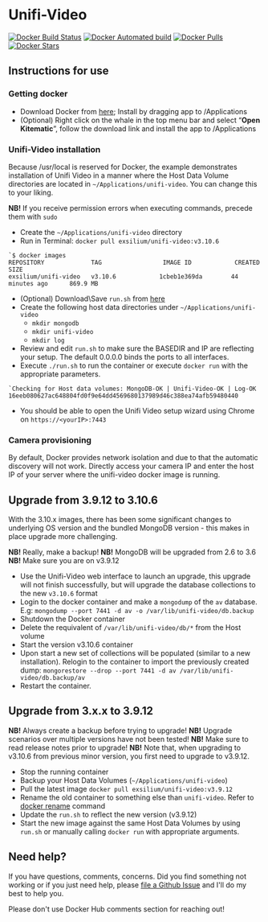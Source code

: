 # Unifi-Video

[![Docker Build Status](https://img.shields.io/docker/build/exsilium/unifi-video.svg)](https://hub.docker.com/r/exsilium/unifi-video/)
[![Docker Automated build](https://img.shields.io/docker/automated/exsilium/unifi-video.svg)](https://hub.docker.com/r/exsilium/unifi-video/)
[![Docker Pulls](https://img.shields.io/docker/pulls/exsilium/unifi-video.svg)](https://hub.docker.com/r/exsilium/unifi-video/)
[![Docker Stars](https://img.shields.io/docker/stars/exsilium/unifi-video.svg)](https://hub.docker.com/r/exsilium/unifi-video/)

## Instructions for use

### Getting docker

- Download Docker from [here](https://www.docker.com/products/docker#/mac); Install by dragging app to /Applications
- (Optional) Right click on the whale in the top menu bar and select “**Open Kitematic**”, follow the download link and install the app to /Applications

### Unifi-Video installation

Because /usr/local is reserved for Docker, the example demonstrates installation of Unifi Video in a manner where the Host Data Volume directories are located in `~/Applications/unifi-video`. You can change this to your liking.

**NB!** If you receive permission errors when executing commands, precede them with `sudo`

- Create the `~/Applications/unifi-video` directory
- Run in Terminal: `docker pull exsilium/unifi-video:v3.10.6`

```
`$ docker images
REPOSITORY             TAG                 IMAGE ID            CREATED             SIZE
exsilium/unifi-video   v3.10.6            1cbeb1e369da        44 minutes ago      869.9 MB
```

- (Optional) Download\Save `run.sh` from [here](https://raw.githubusercontent.com/exsilium/docker-unifi-video/v3.10.6/run.sh)
- Create the following host data directories under `~/Applications/unifi-video`
    - `mkdir mongodb`
    - `mkdir unifi-video`
    - `mkdir log`
- Review and edit `run.sh` to make sure the BASEDIR and IP are reflecting your setup. The default 0.0.0.0 binds the ports to all interfaces.
- Execute `./run.sh` to run the container or execute `docker run` with the appropriate parameters.

```
`Checking for Host data volumes: MongoDB-OK | Unifi-Video-OK | Log-OK
16eeb080627ac648804fd0f9e64dd4569680137989d46c388ea74afb59480440
```

- You should be able to open the Unifi Video setup wizard using Chrome on `https://<yourIP>:7443`

### Camera provisioning

By default, Docker provides network isolation and due to that the automatic discovery will not work. Directly access your camera IP and enter the host IP of your server where the unifi-video docker image is running.

## Upgrade from 3.9.12 to 3.10.6

With the 3.10.x images, there has been some significant changes to underlying OS version and the bundled MongoDB version - this makes in place upgrade more challenging.

**NB!** Really, make a backup!
**NB!** MongoDB will be upgraded from 2.6 to 3.6
**NB!** Make sure you are on v3.9.12

- Use the Unifi-Video web interface to launch an upgrade, this upgrade will not finish successfully, but will upgrade the database collections to the new `v3.10.6` format
- Login to the docker container and make a `mongodump` of the `av` database. E.g: `mongodump --port 7441 -d av -o /var/lib/unifi-video/db.backup`
- Shutdown the Docker container
- Delete the requivalent of `/var/lib/unifi-video/db/*` from the Host volume
- Start the version v3.10.6 container
- Upon start a new set of collections will be populated (similar to a new installation). Relogin to the container to import the previously created dump: `mongorestore --drop --port 7441 -d av /var/lib/unifi-video/db.backup/av`
- Restart the container.

## Upgrade from 3.x.x to 3.9.12

**NB!** Always create a backup before trying to upgrade!
**NB!** Upgrade scenarios over multiple versions have not been tested!
**NB!** Make sure to read release notes prior to upgrade!
**NB!** Note that, when upgrading to v3.10.6 from previous minor version, you first need to upgrade to v3.9.12.

- Stop the running container
- Backup your Host Data Volumes (`~/Applications/unifi-video`)
- Pull the latest image `docker pull exsilium/unifi-video:v3.9.12`
- Rename the old container to something else than `unifi-video`. Refer to [docker rename](https://docs.docker.com/engine/reference/commandline/rename/) command
- Update the `run.sh` to reflect the new version (v3.9.12)
- Start the new image against the same Host Data Volumes by using `run.sh` or manually calling `docker run` with appropriate arguments.

## Need help?

If you have questions, comments, concerns. Did you find something not working or if you just need help, please [file a Github Issue](https://github.com/exsilium/docker-unifi-video/issues) and I'll do my best to help you.

Please don't use Docker Hub comments section for reaching out!
